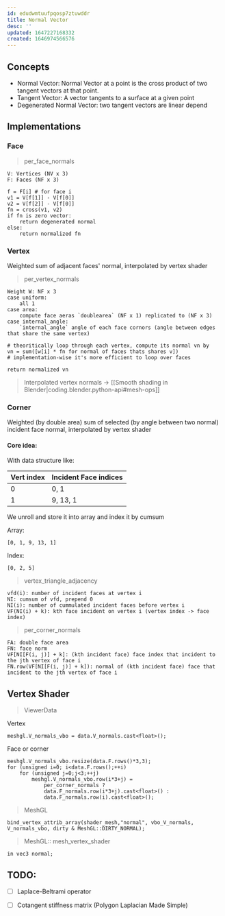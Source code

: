 ```yaml
---
id: edudwmtuufpqosp7ztuwddr
title: Normal Vector
desc: ''
updated: 1647227168332
created: 1646974566576
---
```



## Concepts
- Normal Vector: Normal Vector at a point is the cross product of two tangent vectors at that point.
- Tangent Vector: A vector tangents to a surface at a given point
- Degenerated Normal Vector: two tangent vectors are linear depend

## Implementations

### Face

> per_face_normals

```
V: Vertices (NV x 3)
F: Faces (NF x 3)

f = F[i] # for face i
v1 = V[f[1]] - V[f[0]]
v2 = V[f[2]] - V[f[0]]
fn = cross(v1, v2)
if fn is zero vector:
    return degenerated normal
else:
    return normalized fn
```

### Vertex
Weighted sum of adjacent faces' normal, interpolated by vertex shader

> per_vertex_normals

```
Weight W: NF x 3
case uniform: 
    all 1
case area: 
    compute face aeras `doublearea` (NF x 1) replicated to (NF x 3)
case internal_angle: 
    `internal_angle` angle of each face cornors (angle between edges that share the same vertex)

# theoritically loop through each vertex, compute its normal vn by
vn = sum([w[i] * fn for normal of faces thats shares v])
# implementation-wise it's more efficient to loop over faces

return normalized vn

```

> Interpolated vertex normals -> [[Smooth shading in Blender|coding.blender.python-api#mesh-ops]]


### Corner
Weighted (by double area) sum of selected (by angle between two normal) incident face normal, interpolated by vertex shader


#### Core idea:
With data structure like: 

|Vert index|Incident Face indices|
|:-------- |:------------------- |
|0         | 0, 1                |
|1         | 9, 13, 1            |

We unroll and store it into array and index it by cumsum

Array:
```
[0, 1, 9, 13, 1]
```

Index:
```
[0, 2, 5]
```


> vertex_triangle_adjacency

```
vfd(i): number of incident faces at vertex i
NI: cumsum of vfd, prepend 0
NI(i): number of cummulated incident faces before vertex i
VF(NI(i) + k): kth face incident on vertex i (vertex index -> face index)
```

> per_corner_normals

```
FA: double face area
FN: face norm
VF[NI[F(i, j)] + k]: (kth incident face) face index that incident to the jth vertex of face i
FN.row(VF[NI[F(i, j)] + k]): normal of (kth incident face) face that incident to the jth vertex of face i
```

## Vertex Shader
> ViewerData

Vertex
```
meshgl.V_normals_vbo = data.V_normals.cast<float>();
```
Face or corner
```
meshgl.V_normals_vbo.resize(data.F.rows()*3,3);
for (unsigned i=0; i<data.F.rows();++i)
    for (unsigned j=0;j<3;++j)
        meshgl.V_normals_vbo.row(i*3+j) =
            per_corner_normals ?
            data.F_normals.row(i*3+j).cast<float>() :
            data.F_normals.row(i).cast<float>();
```


> MeshGL

```
bind_vertex_attrib_array(shader_mesh,"normal", vbo_V_normals, V_normals_vbo, dirty & MeshGL::DIRTY_NORMAL);
```

> MeshGL:: mesh_vertex_shader

```
in vec3 normal;
```

## TODO:
- [ ] Laplace-Beltrami operator
- [ ] Cotangent stiffness matrix (Polygon Laplacian Made Simple)


